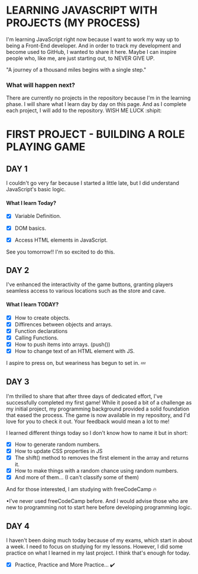 # LEARNING JAVASCRIPT WITH PROJECTS (MY PROCESS)

I'm learning JavaScript right now because I want to work my way up to being a Front-End developer. And in order to track my development and become used to GitHub, I wanted to share it here. Maybe I can inspire people who, like me, are just starting out, to NEVER GIVE UP.

"A journey of a thousand miles begins with a single step."

### What will happen next?

There are currently no projects in the repository because I'm in the learning phase. I will share what I learn day by day on this page. And as I complete each project, I will add to the repository. WISH ME LUCK :shipit:

# FIRST PROJECT - BUILDING A ROLE PLAYING GAME

## DAY 1

I couldn't go very far because I started a little late, but I did understand JavaScript's basic logic.

#### What I learn Today?
* [x] Variable Definition.
* [x] DOM basics.
* [x] Access HTML elements in JavaScript.


See you tomorrow!! I'm so excited to do this.

## DAY 2

I've enhanced the interactivity of the game buttons, granting players seamless access to various locations such as the store and cave.

#### What I learn TODAY?
* [x] How to create objects.
* [x] Diffirences between objects and arrays.
* [x] Function declarations
* [x] Calling Functions.
* [x] How to push items into arrays. (push())
* [x] How to change text of an HTML element with JS.  

I aspire to press on, but weariness has begun to set in. :zzz:

## DAY 3

I'm thrilled to share that after three days of dedicated effort, I've successfully completed my first game! While it posed a bit of a challenge as my initial project, my programming background provided a solid foundation that eased the process. The game is now available in my repository, and I'd love for you to check it out. Your feedback would mean a lot to me!

I learned different things today so I don't know how to name it but in short:

* [x] How to generate random numbers.
* [x] How to update CSS properties in JS
* [x] The shift() method to removes the first element in the array and returns it.
* [x] How to make things with a random chance using random numbers.
* [x] And more of them... (I can't classify some of them)

And for those interested, I am studying with freeCodeCamp 🔥
  
  •I've never used freeCodeCamp before. And I would advise those who are new to programming not to start here before developing programming logic.

## DAY 4

I haven't been doing much today because of my exams, which start in about a week. I need to focus on studying for my lessons. However, I did some practice on what I learned in my last project. I think that's enough for today.

* [x] Practice, Practice and More Practice... ✔️
